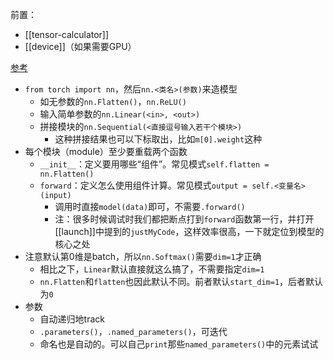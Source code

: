 前置：
- [[tensor-calculator]]
- [[device]]（如果需要GPU）

[参考](https://docs.microsoft.com/en-us/learn/modules/intro-machine-learning-pytorch/4-model)
- `from torch import nn`，然后`nn.<类名>(参数)`来造模型
  - 如无参数的`nn.Flatten()`，`nn.ReLU()`
  - 输入简单参数的`nn.Linear(<in>, <out>)`
  - 拼接模块的`nn.Sequential(<直接逗号输入若干个模块>)`
    - 这种拼接结果也可以下标取出，比如`m[0].weight`这种
- 每个模块（module）至少要重载两个函数
  - `__init__`：定义要用哪些“组件”。常见模式`self.flatten = nn.Flatten()`
  - `forward`：定义怎么使用组件计算。常见模式`output = self.<变量名>(input)`
    - 调用时直接`model(data)`即可，不需要`.forward()`
    - 注：很多时候调试时我们都把断点打到`forward`函数第一行，并打开[[launch]]中提到的`justMyCode`，这样效率很高，一下就定位到模型的核心之处
- 注意默认第0维是batch，所以`nn.Softmax()`需要`dim=1`才正确
  - 相比之下，`Linear`默认直接就这么搞了，不需要指定`dim=1`
  - `nn.Flatten`和`flatten`也因此默认不同。前者默认`start_dim=1`，后者默认为`0`
- 参数
  - 自动递归地track
  - `.parameters()`，`.named_parameters()`，可迭代
  - 命名也是自动的。可以自己`print`那些`named_parameters()`中的元素试试